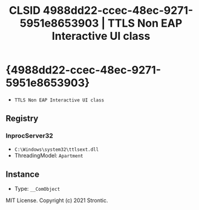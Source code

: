 ﻿---
title: "CLSID 4988dd22-ccec-48ec-9271-5951e8653903 | TTLS Non EAP Interactive UI class"
excerpt: What is COM-Object CLSID 4988dd22-ccec-48ec-9271-5951e8653903?
---

# {4988dd22-ccec-48ec-9271-5951e8653903}

* `TTLS Non EAP Interactive UI class`

## Registry


### InprocServer32

* `C:\Windows\system32\ttlsext.dll`
* ThreadingModel: `Apartment`

## Instance

* Type: `__ComObject`

MIT License. Copyright (c) 2021 Strontic.



